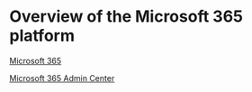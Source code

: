 # Overview of the Microsoft 365 platform

[Microsoft 365](https://www.office.com/)

[Microsoft 365 Admin Center](https://admin.microsoft.com/Adminportal/Home#/homepage)
